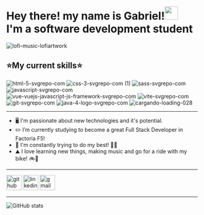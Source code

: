 # Hey there! my name is Gabriel!<img src="https://media.giphy.com/media/hvRJCLFzcasrR4ia7z/giphy.gif" width="35"><br> I'm a software development student

![lofi-music-lofiartwork](https://preview.redd.it/mw4y58i658981.gif?width=750&auto=webp&s=d1f8893494ed1d8e9f731f4b7e7915ca7e4039dc)

 ## :star:**My current skills**:star:
![html-5-svgrepo-com](https://user-images.githubusercontent.com/116892825/213936090-41c56fdc-da95-454b-a506-333573f7894a.svg)
![css-3-svgrepo-com (1)](https://user-images.githubusercontent.com/116892825/213936104-2589fe65-c81f-4e5a-a1fd-48a8e63cc938.svg)
![sass-svgrepo-com](https://user-images.githubusercontent.com/116892825/213936107-48e4a992-9c86-4c3e-b9fa-a4b3b127f24d.svg)
![javascript-svgrepo-com](https://user-images.githubusercontent.com/116892825/213936109-daae909a-af1b-4596-b65a-1ad22fe1ef86.svg)
![vue-vuejs-javascript-js-framework-svgrepo-com](https://user-images.githubusercontent.com/116892825/213936113-fa129914-1214-41ca-820f-b41845c92583.svg)
![vite-svgrepo-com](https://user-images.githubusercontent.com/116892825/213936117-62c74283-5497-4e7f-92c0-3a6040dde9bf.svg)
![git-svgrepo-com](https://user-images.githubusercontent.com/116892825/213936170-2c59096c-f744-41d1-8214-59e93ee3b3a2.svg)
![java-4-logo-svgrepo-com](https://user-images.githubusercontent.com/116892825/213936193-5df655f5-9e84-4f8d-b039-2d0d8726c2c6.svg)
![cargando-loading-028](https://user-images.githubusercontent.com/116892825/199339405-996a6268-95a9-452c-9771-8fb9e679ded8.gif)
<hr>

- :desktop_computer: I'm passionate about new technologies and it's potential. 
- :pencil2: I’m currently studying to become a great Full Stack Developer in Factoria F5! 
- :handshake: I'm constantly trying to do my best! 💪🔥
- ⛰ I love learning new things, making music and go for a ride with my bike! 🚲🎸
 <hr>


[<img src='https://cdn.jsdelivr.net/npm/simple-icons@3.0.1/icons/github.svg' alt='github' height='40'>](https://github.com/GabriMF)  [<img src='https://cdn.jsdelivr.net/npm/simple-icons@3.0.1/icons/linkedin.svg' alt='linkedin' height='40'>](https://www.linkedin.com/in/gabriel-mendez-franco/) [<img src='https://cdn.jsdelivr.net/npm/simple-icons@3.0.1/icons/gmail.svg' alt='gmail' height='40'>](gabrimf25@gmail.com)  
<hr>

![GitHub stats](https://github-readme-stats.vercel.app/api?username=GabriMF&show_icons=true)
